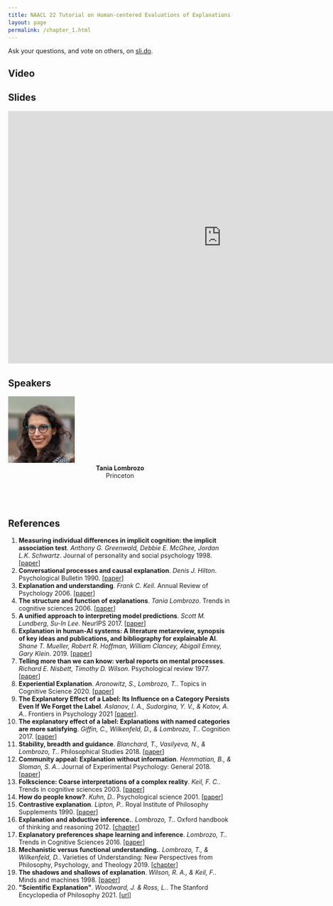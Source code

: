 ```yaml
---
title: NAACL 22 Tutorial on Human-centered Evaluations of Explanations
layout: page
permalink: /chapter_1.html
---
```

Ask your questions, and vote on others, on [sli.do](https://app.sli.do/event/awQq8cDeXyxQYFP1WnfGqB).

## Video

## Slides
<iframe src="https://docs.google.com/presentation/d/1-ja7_-FeGT8n5NxjZ0RN_tUBUG0GZMhIkw8xOt3g_Tk/embed?start=false&loop=false&delayms=3000" frameborder="0" width="960" height="569" allowfullscreen="true" mozallowfullscreen="true" webkitallowfullscreen="true"></iframe>

## Speakers

<div class="col-md-4">
    <div class="profile height150">
        <div><a href="http://cognition.princeton.edu/"><img class="avatar-img" width=150 src="images/tania.jpg"></a></div>
        <div style="margin-bottom:40px"><center><b>Tania Lombrozo</b><br>Princeton</center></div>
    </div>
</div>
</br>

## References
1. **Measuring individual differences in implicit cognition: the implicit association test**. *Anthony G. Greenwald, Debbie E. McGhee, Jordan L.K. Schwartz*. Journal of personality and social psychology 1998. [[paper](https://faculty.washington.edu/agg/pdf/Gwald_McGh_Schw_JPSP_1998.OCR.pdf)]
2. **Conversational processes and causal explanation**. *Denis J. Hilton*. Psychological Bulletin 1990. [[paper](http://citeseerx.ist.psu.edu/viewdoc/download?doi=10.1.1.391.7282&rep=rep1&type=pdf)] 
3. **Explanation and understanding**. *Frank C. Keil*. Annual Review of Psychology 2006. [[paper](https://cogdevlab.yale.edu/sites/default/files/files/annurev_psych_explan.pdf)]
4. **The structure and function of explanations**. *Tania Lombrozo*. Trends in cognitive sciences 2006. [[paper](http://fitelson.org/few/few_08/lombrozo_reading.pdf)]
5. **A unified approach to interpreting model predictions**. *Scott M. Lundberg, Su-In Lee*. NeurIPS 2017. [[paper](https://papers.nips.cc/paper/2017/hash/8a20a8621978632d76c43dfd28b67767-Abstract.html)]
6. **Explanation in human-AI systems: A literature metareview, synopsis of key ideas and publications, and bibliography for explainable AI**. *Shane T. Mueller, Robert R. Hoffman, William Clancey, Abigail Emrey, Gary Klein*. 2019. [[paper](https://arxiv.org/abs/1902.01876)]
7. **Telling more than we can know: verbal reports on mental processes**. *Richard E. Nisbett, Timothy D. Wilson*. Psychological review 1977. [[paper](https://home.csulb.edu/~cwallis/382/readings/482/nisbett%20saying%20more.pdf)]
8. **Experiential Explanation**. *Aronowitz, S., Lombrozo, T.*. Topics in Cognitive Science 2020. [[paper](https://cognition.princeton.edu/publications/experiential-explanation)]
9. **The Explanatory Effect of a Label: Its Influence on a Category Persists Even If We Forget the Label**. *Aslanov, I. A., Sudorgina, Y. V., & Kotov, A. A.*. Frontiers in Psychology 2021 [[paper](https://europepmc.org/article/med/35069325)].
10. **The explanatory effect of a label: Explanations with named categories are more satisfying**. *Giffin, C., Wilkenfeld, D., & Lombrozo, T.*. Cognition 2017. [[paper](https://cognition.princeton.edu/publications/explanatory-effect-label-explanations-named-categories-are-more-satisfying)]
11. **Stability, breadth and guidance**. *Blanchard, T., Vasilyeva, N., & Lombrozo, T.*. Philosophical Studies 2018. [[paper](https://cognition.princeton.edu/publications/stability-breadth-and-guidance)]
12. **Community appeal: Explanation without information**. *Hemmatian, B., & Sloman, S. A.*. Journal of Experimental Psychology: General 2018. [[paper](https://psycnet.apa.org/record/2018-45942-001)]
13. **Folkscience: Coarse interpretations of a complex reality**. *Keil, F. C.*. Trends in cognitive sciences 2003. [[paper](https://cogdevlab.yale.edu/sites/default/files/files/KeilTICS04.pdf)]
14. **How do people know?**. *Kuhn, D.*. Psychological science 2001. [[paper](https://www.tc.columbia.edu/faculty/dk100/faculty-profile/files/Kuhn2001_Howdopeopleknow.pdf)]
15. **Contrastive explanation**. *Lipton, P.*. Royal Institute of Philosophy Supplements 1990. [[paper](https://www.cambridge.org/core/journals/royal-institute-of-philosophy-supplements/article/abs/contrastive-explanation/EB3C55BBB37E6D0B2A88705EBD1F3BA5)]
16. **Explanation and abductive inference.**. *Lombrozo, T.*. Oxford handbook of thinking and reasoning 2012. [[chapter](https://cognition.princeton.edu/sites/default/files/cognition/files/explanation_abductive_inference.pdf)]
17. **Explanatory preferences shape learning and inference**. *Lombrozo, T.*. Trends in Cognitive Sciences 2016. [[paper](https://cognition.princeton.edu/publications/explanatory-preferences-shape-learning-and-inference)]
18. **Mechanistic versus functional understanding.**. *Lombrozo, T., & Wilkenfeld, D.*. Varieties of Understanding: New Perspectives from Philosophy, Psychology, and Theology 2019. [[chapter](https://cognition.princeton.edu/publications/mechanistic-versus-functional-understanding-0)]
19. **The shadows and shallows of explanation**. *Wilson, R. A., & Keil, F.*. Minds and machines 1998. [[paper](https://www.researchgate.net/publication/227151940_The_Shadows_and_Shallows_of_Explanation)]
20. **"Scientific Explanation"**. *Woodward, J. & Ross, L.*. The Stanford Encyclopedia of Philosophy 2021. [[url](https://plato.stanford.edu/archives/sum2021/entries/scientific-explanation/)]
